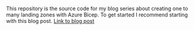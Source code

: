 This repository is the source code for my blog series about creating one to many landing zones with Azure Bicep. To get started I recommend starting with this blog post. [Link to blog post](http://rbnmk.net/blog/landing-zone-resource-groups/)